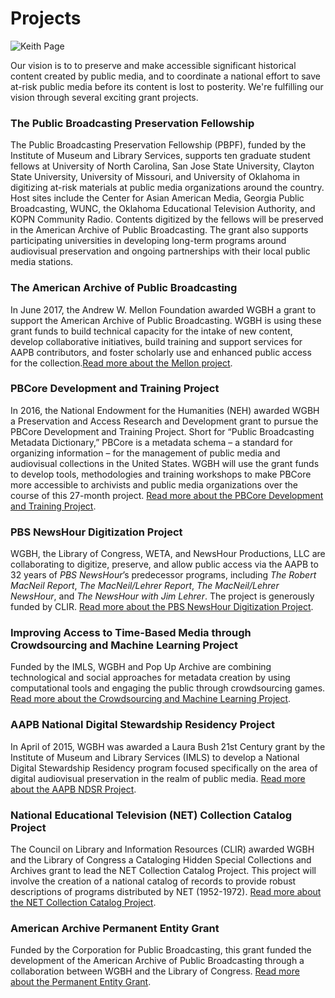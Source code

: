 # Projects

![Keith Page](/page-banners/banner5.jpg)

Our vision is to to preserve and make accessible significant historical content created by public media,
and to coordinate a national effort to save at-risk public media before its content is lost to posterity. We're fulfilling our vision through several exciting grant projects.

### The Public Broadcasting Preservation Fellowship

The Public Broadcasting Preservation Fellowship (PBPF), funded by the Institute of Museum and Library Services, supports ten graduate student fellows at University of North Carolina, San Jose State University, Clayton State University, University of Missouri, and University of Oklahoma in digitizing at-risk materials at public media organizations around the country. Host sites include the Center for Asian American Media, Georgia Public Broadcasting, WUNC, the Oklahoma Educational Television Authority, and KOPN Community Radio. Contents digitized by the fellows will be preserved in the American Archive of Public Broadcasting. The grant also supports participating universities in developing long-term programs around audiovisual preservation and ongoing partnerships with their local public media stations.

### The American Archive of Public Broadcasting

In June 2017, the Andrew W. Mellon Foundation awarded WGBH a grant to support the American Archive of Public Broadcasting. WGBH is using these grant funds to build technical capacity for the intake of new content, develop collaborative initiatives, build training and support services for AAPB contributors, and foster scholarly use and enhanced public access for the collection.[Read more about the Mellon project](/about-the-american-archive/projects/mellon).

### PBCore Development and Training Project

In 2016, the National Endowment for the Humanities (NEH) awarded WGBH a Preservation and Access Research and Development grant to pursue the PBCore Development and Training Project. Short for “Public Broadcasting Metadata Dictionary,” PBCore is a metadata schema – a standard for organizing information – for the management of public media and audiovisual collections in the United States. WGBH will use the grant funds to develop tools, methodologies and training workshops to make PBCore more accessible to archivists and public media organizations over the course of this 27-month project. [Read more about the PBCore Development and Training Project](/about-the-american-archive/projects/pbcore).

### PBS NewsHour Digitization Project

WGBH, the Library of Congress, WETA, and NewsHour Productions, LLC are collaborating to digitize, preserve, and allow public access via the AAPB to 32 years of *PBS NewsHour*’s predecessor programs,
including *The Robert MacNeil Report*, *The MacNeil/Lehrer Report*, *The MacNeil/Lehrer NewsHour*, and *The NewsHour with Jim Lehrer*. The project is generously funded by CLIR.
[Read more about the PBS NewsHour Digitization Project](/about-the-american-archive/projects/newshour).

### Improving Access to Time-Based Media through Crowdsourcing and Machine Learning Project

Funded by the IMLS, WGBH and Pop Up Archive are combining technological and social approaches for metadata creation
by using computational tools and engaging the public through crowdsourcing games. [Read more about the Crowdsourcing and Machine Learning Project](/about-the-american-archive/projects/transcript-project).

### AAPB National Digital Stewardship Residency Project

In April of 2015, WGBH was awarded a Laura Bush 21st Century grant by the Institute of Museum and Library Services (IMLS) to develop a National Digital Stewardship Residency program focused specifically on the area of digital audiovisual preservation in the realm of public media. [Read more about the AAPB NDSR Project](/about-the-american-archive/projects/ndsr).

### National Educational Television (NET) Collection Catalog Project

The Council on Library and Information Resources (CLIR) awarded WGBH and the Library of Congress a Cataloging Hidden Special Collections and Archives grant to lead the NET Collection Catalog Project. This project will involve the creation of a national catalog of records to provide robust descriptions of programs distributed by NET (1952-1972). [Read more about the NET Collection Catalog Project](/about-the-american-archive/projects/net-catalog).

### American Archive Permanent Entity Grant

Funded by the Corporation for Public Broadcasting, this grant funded the development of the American Archive of Public Broadcasting through a collaboration between WGBH and the Library of Congress. [Read more about the Permanent Entity Grant](/about-the-american-archive/projects/permanent-entity).
